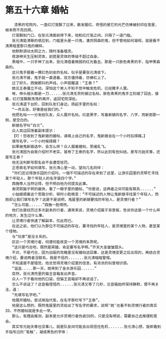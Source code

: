 # 第五十六章 婚帖
        漆黑的宅院内，一盏红灯笼飘了过来，散发猩红，奇怪的是它的光芒仿佛被封印在笼里，根本照不亮四周。
       灯笼飘到门口，在张元清面前停下来，他和红灯笼之间，只隔了一道门槛。
       张元清能清晰的感应到，门槛里头是一只鬼，凄厉阴森的鬼，但不管他如何凝视，就是看不清黑暗里那只鬼的模样。
       他默默调动太阴之力，随时准备噬灵。
       夜游神天生压制灵体，前提是灵体的等级不超过自身。
       黑暗中，一只手伸了出来，张元清借着微弱的红光看去，那是一只肤色青黑的手，指甲黑森森的。
       这只鬼手握着一摞红色封皮的名帖，似乎是要张元清收下。
       张元清不接，鬼手就一直递着，双方僵持着，仿佛杠上了。
       过了好久，西施颤抖的声线，小声提醒道：“王泰？”
       她见王泰僵立不动，深怕这个男人不知不觉中触发危机，已经撒手人寰。
       唉，伸头缩头都是一刀......张元清无奈的接过名帖，肤色青黑的鬼手立刻缩了回去，接着，红灯笼飘飘荡荡的离开，返回宅院深处。
       张元清退下台阶，回到队友们身边，扬起手里的名帖：
       “一共五张，好像是给我们的。”
       他把名帖一一分发给队友，众人展开名帖，红底黑字，写着新娘的名字、八字，而新郎那一侧，是空白的。
       新娘名字叫“白兰”。
       众人耳边回荡着副本提示：
       【叮！您收到了鬼新娘的婚帖，请填上自己的名字，鬼新娘会在一个小时后择婿。】
       填写名字，一个小时候择婿？
       如果被鬼新娘选中，会怎么样？众人握着婚帖，思绪乱飞。
       张元清因为自我介绍时不老实，冒用了王泰的名字，所以此刻有些纠结，是写元始天尊，还是写王泰？
       他无法判断写假名会不会遭受惩罚。
       正思索名字如何填写，张元清心里一动，望向几名同伴：
       “你们还记得游乐园的介绍吗，一個不可描述的存在来到了这里，让游乐园里的灵帮忙寻找某个年轻人，那个年轻人的名字是四个字。”
       西施等人当然记得，但不明白他为何提及此事。
       谢灵熙脑子转的最快，看了一眼手里的婚帖，“你是说，这两者之间可能有联系......”
       小姑娘顺着这个思路分析，顿时小脸微变：“不可描述的人物让鬼新娘寻找某个年轻人，而她却让我们填写名字？这是不是说明，鬼屋里的新娘要找的年轻人，是灵境行者？”
       “怎么可能......”西施一脸愕然。
       他们也是经历过多次副本的行者，通常来说，灵境介绍属于背景板，告诉你这是一个什么样的地方，发生过什么事。
       让灵境行者快速了解副本，仅此而已。
       在这之前，他们认为那位不可描述的存在，要寻找的年轻人，是灵境里的某个人物，甚至某个怪物。
       与“玩家”是没关系的。
       区区一个灵境行者，何德何能改变一个灵境的本质呢。
       “这只是巧合吧，既然是冥婚，肯定要写名字啊。”齐天大圣皱皱眉头。
       不对，不是巧合，因为旧版的攻略里没有婚帖这回事，这是灵境变更之后出现的，再结合灵境介绍，要说两者没联系，我是不信的.......张元清暗暗警惕。
       不知道是不是错觉，他总觉得灵境介绍里的信息，有浓浓的似曾相识感。
       “滋滋.....那一天，她来到了金水游乐园......”
       突然，张元清兜里的猫王音箱发出声音。
       众人一下子看向他的口袋，但猫王音箱却不再说话了。
       怎么不说话了？这音箱怪怪的......张元清又等了几秒，见音箱始终保持静默，便不再关注，道：
       “先填写名字吧。”
       他展开婚帖，尝试用指代笔，在名字那栏写下“王泰”。
       他是这么想的，既然鬼屋里的灵给出了写名字的要求，说明‘她’也看不到灵境行者的真实ID，不然婚帖就是多此一举。
       那么，有理由推测，副本是允许灵境行者伪装ID的，只是没有明说，需要自己去推理和意会。
       其实写元始天尊也没事儿，就是队友间可能会出现信任危机.......张元清心想，旋即看到手指写过的‘笔触’，凝成黑色的字体：